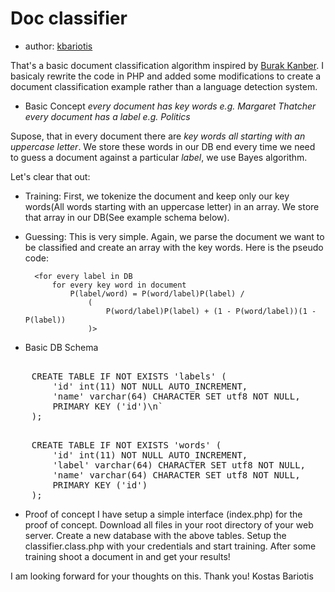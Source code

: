 Doc classifier
==============
 
* author: [kbariotis](mailto:konmpar@gmail.com)

That's a basic document classification algorithm inspired by [Burak Kanber](http://burakkanber.com/blog/machine-learning-naive-bayes-1/). I basicaly rewrite the code in PHP and added some modifications to create a document classification example rather than a language detection system.

* Basic Concept
_every document has key words e.g. *Margaret Thatcher*_
_every document has a label e.g. *Politics*_

Supose, that in every document there are *key words all starting with an uppercase letter*. We store these words in our DB end every time we need to guess a document against a particular *label*, we use Bayes algorithm.

Let's clear that out:

* Training:
  First, we tokenize the document and keep only our key words(All words starting with an uppercase letter) in an array. We store that array in our DB(See example schema below). 

* Guessing:
	This is very simple. Again, we parse the document we want to be classified and create an array with the key words. Here is the pseudo code:
	
		<for every label in DB
			for every key word in document
				P(label/word) = P(word/label)P(label) / 
					( 
						P(word/label)P(label) + (1 - P(word/label))(1 - P(label)) 
					)>
						
* Basic DB Schema
	
<pre>	
	CREATE TABLE IF NOT EXISTS 'labels' (
		'id' int(11) NOT NULL AUTO_INCREMENT,
		'name' varchar(64) CHARACTER SET utf8 NOT NULL,
		PRIMARY KEY ('id')\n`
	);
</pre>

<pre>	
	CREATE TABLE IF NOT EXISTS 'words' (
		'id' int(11) NOT NULL AUTO_INCREMENT,
		'label' varchar(64) CHARACTER SET utf8 NOT NULL,
		'name' varchar(64) CHARACTER SET utf8 NOT NULL,
		PRIMARY KEY ('id')
	);
</pre>

* Proof of concept
	I have setup a simple interface (index.php) for the proof of concept. Download all files in your root directory of your web server. Create a new database with the above tables. Setup the classifier.class.php with your credentials and start training. After some training shoot a document in and get your results!


I am looking forward for your thoughts on this. Thank you!
Kostas Bariotis
